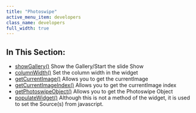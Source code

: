 ```yaml
---
title: "Photoswipe"
active_menu_item: developers
class_name: developers
full_width: true
---
```



## In This Section:

 - [showGallery()](/developers/documentation/scripting-apis/client-api/widget-object-functions/photoswipe/showgallery)
    Show the Gallery/Start the slide Show
 - [columnWidth()](/developers/documentation/scripting-apis/client-api/widget-object-functions/photoswipe/columnwidth)
    Set the column width in the widget
 - [getCurrentImage()](/developers/documentation/scripting-apis/client-api/widget-object-functions/photoswipe/getcurrentimage)
    Allows you to get the currentImage
 - [getCurrentImageIndex()](/developers/documentation/scripting-apis/client-api/widget-object-functions/photoswipe/getcurrentimageindex)
    Allows you to get the currentImage index
 - [getPhotoswipeObject()](/developers/documentation/scripting-apis/client-api/widget-object-functions/photoswipe/getphotoswipeobject)
    Allows you to get the Photoswipe Object
 - [populateWidget()](/developers/documentation/scripting-apis/client-api/widget-object-functions/photoswipe/pswipepopulatewidget)
    Although this is not a method of the widget, it is used to set the Source(s) from javascript.
